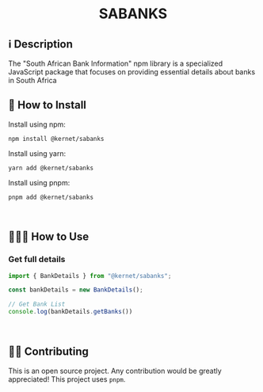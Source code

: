 <h1 align="center">SABANKS</h1>

## ℹ️️ Description

The "South African Bank Information" npm library is a specialized JavaScript package that focuses on providing essential details about banks in South Africa
<br>

## 🔧 How to Install

Install using npm:

```
npm install @kernet/sabanks
```

Install using yarn:

```
yarn add @kernet/sabanks
```
Install using pnpm:

```
pnpm add @kernet/sabanks
```

<br>

## 👨🏻‍🏫 How to Use

### Get full details
```ts
import { BankDetails } from "@kernet/sabanks";

const bankDetails = new BankDetails();

// Get Bank List
console.log(bankDetails.getBanks())
```

<br>

## 💁🏻 Contributing

This is an open source project. Any contribution would be greatly appreciated!
This project uses `pnpm`.
